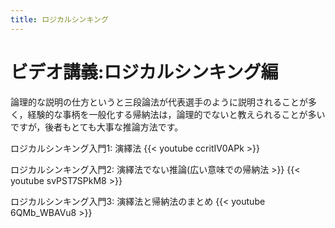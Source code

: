 ```yaml
---
title: ロジカルシンキング
---
```


# ビデオ講義:ロジカルシンキング編

論理的な説明の仕方というと三段論法が代表選手のように説明されることが多く，経験的な事柄を一般化する帰納法は，論理的でないと教えられることが多いですが，後者もとても大事な推論方法です。

ロジカルシンキング入門1: 演繹法
{{< youtube ccritIV0APk >}}

ロジカルシンキング入門2: 演繹法でない推論(広い意味での帰納法 >}}
{{< youtube svPST7SPkM8 >}}

ロジカルシンキング入門3: 演繹法と帰納法のまとめ
{{< youtube 6QMb_WBAVu8 >}}
